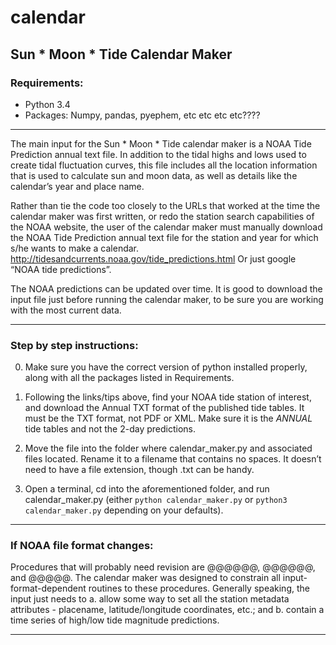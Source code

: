 # calendar
## Sun * Moon * Tide Calendar Maker

### Requirements:
- Python 3.4
- Packages: Numpy, pandas, pyephem, etc etc etc etc????
 
----------------------

The main input for the Sun * Moon * Tide calendar maker is a NOAA Tide Prediction annual text file. In addition to the tidal highs and lows used to create tidal fluctuation curves, this file includes all the location information that is used to calculate sun and moon data, as well as details like the calendar’s year and place name.

Rather than tie the code too closely to the URLs that worked at the time the calendar maker was first written, or redo the station search capabilities of the NOAA website, the user of the calendar maker must manually download the NOAA Tide Prediction annual text file for the station and year for which s/he wants to make a calendar. 
http://tidesandcurrents.noaa.gov/tide_predictions.html
Or just google “NOAA tide predictions”.

The NOAA predictions can be updated over time. It is good to download the input file just before running the calendar maker, to be sure you are working with the most current data.

-------------

### Step by step instructions:

0. Make sure you have the correct version of python installed properly, along with all the packages listed in Requirements.

1. Following the links/tips above, find your NOAA tide station of interest, and download the Annual TXT format of the published tide tables. It must be the TXT format, not PDF or XML. Make sure it is the *ANNUAL* tide tables and not the 2-day predictions.

2. Move the file into the folder where calendar_maker.py and associated files located. Rename it to a filename that contains no spaces. It doesn’t need to have a file extension, though .txt can be handy.

3. Open a terminal, cd into the aforementioned folder, and run calendar\_maker.py (either `python calendar_maker.py` or `python3 calendar_maker.py` depending on your defaults).

--------
### If NOAA file format changes:

Procedures that will probably need revision are @@@@@@, @@@@@@, and @@@@@. The calendar maker was designed to constrain all input-format-dependent routines to these procedures. Generally speaking, the input just needs to a. allow some way to set all the station metadata attributes - placename, latitude/longitude coordinates, etc.; and b. contain a time series of high/low tide magnitude predictions.

---------

